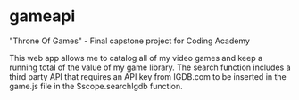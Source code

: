 # gameapi
"Throne Of Games" - Final capstone project for Coding Academy

This web app allows me to catalog all of my video games and keep a running total of the value of my game library.
The search function includes a third party API that requires an API key from IGDB.com to be inserted in the game.js file in the 
$scope.searchIgdb function.    
